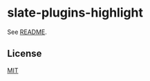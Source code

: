 # slate-plugins-highlight

See [README](https://github.com/udecode/slate-plugins).

## License

[MIT](../../../LICENSE)
